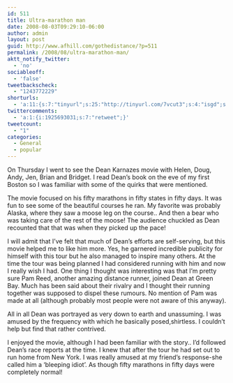 ```yaml
---
id: 511
title: Ultra-marathon man
date: 2008-08-03T09:29:10-06:00
author: admin
layout: post
guid: http://www.afhill.com/gothedistance/?p=511
permalink: /2008/08/ultra-marathon-man/
aktt_notify_twitter:
  - 'no'
sociableoff:
  - 'false'
tweetbackscheck:
  - "1243772229"
shorturls:
  - 'a:11:{s:7:"tinyurl";s:25:"http://tinyurl.com/7vcut3";s:4:"isgd";s:17:"http://is.gd/ffNS";s:5:"bitly";s:18:"http://bit.ly/RGV0";s:5:"snipr";s:22:"http://snipr.com/9rquv";s:5:"snurl";s:22:"http://snurl.com/9rquv";s:7:"snipurl";s:24:"http://snipurl.com/9rquv";s:4:"trim";s:17:"http://tr.im/42qf";s:5:"adjix";s:207:"(10 Jan 2008 temporary restriction: API requires valid partnerID or partnerEmail key in request. Contact us if this affects you.) Invalid Adjix request. API documentation @ http://web.adjix.com/AdjixAPI.html";s:4:"advu";s:203:"(10 Jan 2008 temporary restriction: API requires valid partnerID or partnerEmail key in request. Contact us if this affects you.) Invalid Adjix request. API documentation @ http://web.ad.vu/AdjixAPI.html";s:4:"zima";s:19:"http://zi.ma/ead8fc";s:9:"permalink";s:63:"http://www.afhill.com/gothedistance/2008/08/ultra-marathon-man/";}'
twittercomments:
  - 'a:1:{i:1925693031;s:7:"retweet";}'
tweetcount:
  - "1"
categories:
  - General
  - popular
---
```

On Thursday I went to see the Dean Karnazes movie with Helen, Doug, Andy, Jen, Brian and Bridget. I read Dean&#8217;s book on the eve of my first Boston so I was familiar with some of the quirks that were mentioned. 

The movie focused on his fifty marathons in fifty states in fifty days. It was fun to see some of the beautiful courses he ran. My favorite was probably Alaska, where they saw a moose leg on the course.. And then a bear who was taking care of the rest of the moose! The audience chuckled as Dean recounted that that was when they picked up the pace!

I will admit that I&#8217;ve felt that much of Dean&#8217;s efforts are self-serving, but this movie helped me to like him more. Yes, he garnered incredible publicity for himself with this tour but he also managed to inspire many others. At the time the tour was being planned I had considered running with him and now I really wish I had. One thing I thought was interesting was that I&#8217;m pretty sure Pam Reed, another amazing distance runner, joined Dean at Green Bay. Much has been said about their rivalry and I thought their running together was supposed to dispel these rumours. No mention of Pam was made at all (although probably most people were not aware of this anyway). 

All in all Dean was portrayed as very down to earth and unassuming. I was amused by the frequency with which he basically posed,shirtless. I couldn&#8217;t help but find that rather contrived. 

I enjoyed the movie, although I had been familiar with the story.. I&#8217;d followed Dean&#8217;s race reports at the time. I knew that after the tour he had set out to run home from New York. I was really amused at my friend&#8217;s response-she called him a &#8216;bleeping idiot&#8217;. As though fifty marathons in fifty days were completely normal!